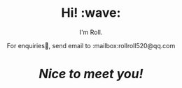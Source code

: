 <!--
**RollRoll520/RollRoll520** is a ✨ _special_ ✨ repository because its `README.md` (this file) appears on your GitHub profile.

Here are some ideas to get you started:

- 🔭 I’m currently working on ...
- 🌱 I’m currently learning ...
- 👯 I’m looking to collaborate on ...
- 🤔 I’m looking for help with ...
- 💬 Ask me about ...
- 📫 How to reach me: ...
- 😄 Pronouns: ...
- ⚡ Fun fact: ...
-->
<!-- English | [简体中文](./README.zh-CN.md) -->
<h1 align='center'> Hi! :wave:</h1>
<p align='center'>
I'm Roll.
</p>
<p align='center'>For enquiries💬, send email to :mailbox:rollroll520@qq.com</p>

<h1 align='center'><i>Nice to meet you!</i></h1>
